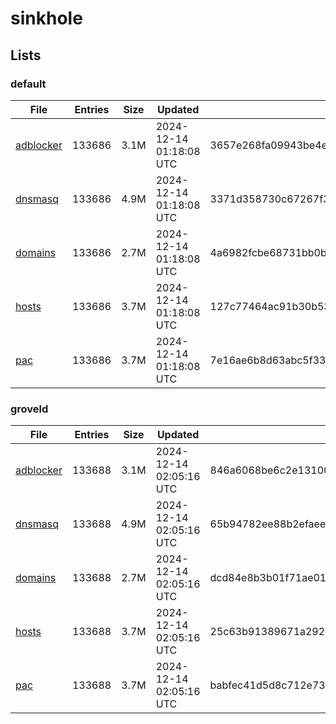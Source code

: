 # sinkhole

## Lists

### default

|File|Entries|Size|Updated|Hash|
|-|-|-|-|-|
|[adblocker](https://raw.githubusercontent.com/groveld/sinkhole/lists/default/adblocker.txt)|133686|3.1M|2024-12-14 01:18:08 UTC|3657e268fa09943be4ef4f8a1110a921c6d78a08d43e94fd7c174598ae6a2905|
|[dnsmasq](https://raw.githubusercontent.com/groveld/sinkhole/lists/default/dnsmasq.txt)|133686|4.9M|2024-12-14 01:18:08 UTC|3371d358730c67267f3f2fc56cae3b429160ed450bdf30e570e96a229b7a9bbb|
|[domains](https://raw.githubusercontent.com/groveld/sinkhole/lists/default/domains.txt)|133686|2.7M|2024-12-14 01:18:08 UTC|4a6982fcbe68731bb0b3f36d146be113ffe4d3a87c9fc5e2ada5a3d6cffa5b05|
|[hosts](https://raw.githubusercontent.com/groveld/sinkhole/lists/default/hosts.txt)|133686|3.7M|2024-12-14 01:18:08 UTC|127c77464ac91b30b53e9c1883fe79cfa4635a43d2da50de9ea0bedd6e92ad55|
|[pac](https://raw.githubusercontent.com/groveld/sinkhole/lists/default/pac.txt)|133686|3.7M|2024-12-14 01:18:08 UTC|7e16ae6b8d63abc5f335a0218d69e25ec25297932df3d065e451c4d8d0d6fa0a|

### groveld

|File|Entries|Size|Updated|Hash|
|-|-|-|-|-|
|[adblocker](https://raw.githubusercontent.com/groveld/sinkhole/lists/groveld/adblocker.txt)|133688|3.1M|2024-12-14 02:05:16 UTC|846a6068be6c2e131009b45c3b3a49c7111b465f937f59376c1d3d3050579991|
|[dnsmasq](https://raw.githubusercontent.com/groveld/sinkhole/lists/groveld/dnsmasq.txt)|133688|4.9M|2024-12-14 02:05:16 UTC|65b94782ee88b2efaeefc963a41ec8709874feae6699ca15089180a9131db247|
|[domains](https://raw.githubusercontent.com/groveld/sinkhole/lists/groveld/domains.txt)|133688|2.7M|2024-12-14 02:05:16 UTC|dcd84e8b3b01f71ae010f0637be3c908f4a15667b181f6838df30b81ed9a0963|
|[hosts](https://raw.githubusercontent.com/groveld/sinkhole/lists/groveld/hosts.txt)|133688|3.7M|2024-12-14 02:05:16 UTC|25c63b91389671a292dbc69439b577d4abe84306827fb430af9231747b9ed76b|
|[pac](https://raw.githubusercontent.com/groveld/sinkhole/lists/groveld/pac.txt)|133688|3.7M|2024-12-14 02:05:16 UTC|babfec41d5d8c712e73c180399b2dfa469a17a759911f7143ff91694faacf49a|
